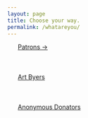 ```yaml
---
layout: page
title: Choose your way.
permalink: /whatareyou/
---
```

<div class="page">
  <ul>
    <a href="/patrons">Patrons -></a>
    <br>
    <br>
    <br>
    <br>
    <a href="/artbyers">Art Byers</a>
    <br>
    <br>
    <br>
    <br>
    <a href="/anons">Anonymous Donators</a>
    <a></a>
  </ul>
</div>
